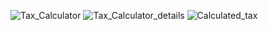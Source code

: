 ![Tax_Calculator](https://github.com/hellodeveloper123/Tax-Calculator/assets/149589662/f5c8600a-8dd0-432f-a528-3840e23ff39c)
![Tax_Calculator_details](https://github.com/hellodeveloper123/Tax-Calculator/assets/149589662/0688a901-f7c4-47d1-8479-bac9fa6c1c39)
![Calculated_tax](https://github.com/hellodeveloper123/Tax-Calculator/assets/149589662/c5fc16d1-e303-4155-b3ef-00f9b4e58db1)
